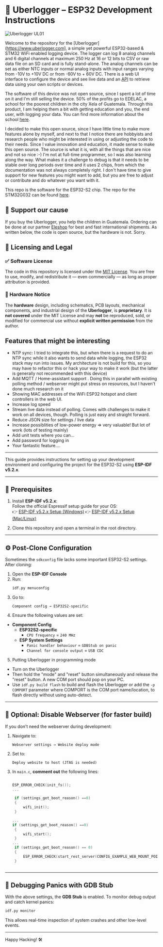 # 🧠 Uberlogger – ESP32 Development Instructions

![Uberlogger UL01](https://github.com/user-attachments/assets/0152f741-67ca-4d7e-8d23-f9b1f567e315)

Welcome to the  repository for the [Uberlogger](https://www.uberlogger.com], a simple yet powerful ESP32-based & STM32 WiFi enabled logging device. The logger can log 8 analog channels and 6 digital channels at maximum 250 Hz at 16 or 12 bits to CSV or raw data file on an SD card and is fully stand-alone. The analog channels can be set as either NTC inputs or normal analog inputs with input ranges varying from -10V to +10V DC or from -60V to + 60V DC. There is a web UI interface to configure the device and see live data and an [API](https://docs.uberlogger.com/api) to retrieve data using your own scripts or devices.

The software of this device was not open source, since I spent a lot of time on it and I'm still selling the device. 50% of the profits go to EDELAC, a school for the poorest children in the city Xela of Guatemala. Through this product, I am helping them a bit with getting education and you, the end user, with logging your data. You can find more information about the school [here](https://edelac.org/). 

I decided to make this open source, since I have little time to make more features alone by myself, and next to that I notice there are hobbyists and research people who might be interested in using or adjusting the code to their needs. Since I value innovation and education, it made sense to make this open source. The source is what it is, with all the things that are nice and not so nice :-) I'm not at full-time programmer, so I was also learning along the way. What makes it a challenge to debug is that it needs to be stable over long periods over time and it uses 2 chips, from which the documentation was not always completely right. I don't have time to give support for new features you might want to add, but you are free to adjust or contribute and do whatever you want with it. 

This repo is the software for the ESP32-S2 chip. The repo for the STM32G032 can be found [here](https://github.com/paulusTecnion/uberlogger-stm32). 

## 💖 Support our cause

If you buy the Uberlogger, you help the children in Guatemala. Ordering can be done at our partner [Eleshop](https://eleshop.eu/uberloggerul01.html) for best and fast international shipments. As written below, the code is open source, but the hardware is not. Sorry. 

## 📄 Licensing and Legal

### ✅ Software License

The code in this repository is licensed under the [MIT License](LICENSE). You are free to use, modify, and redistribute it — even commercially — as long as proper attribution is provided.

### 🚫 Hardware Notice

The **hardware** design, including schematics, PCB layouts, mechanical components, and industrial design of the **Uberlogger**, is **proprietary**. It is **not covered** under the MIT License and may **not** be reproduced, sold, or modified for commercial use without **explicit written permission** from the author. 

## Features that might be interesting

- NTP sync: I tried to integrate this, but when there is a request to do an NTP sync while it also wants to send data while logging, the ESP32 stack may run into issues. My architecture is not build for this, so you may have to refactor this or hack your way to make it work (but the latter is generally not recommended with this device)
- Add MQTT / Home-assistant support . Doing this in parallel with existing polling method / webserver might put stress on resources, but I haven't done much research on it
- Showing MAC addresses of the WiFi ESP32 hotspot and client controllers in the web UI.
- Increase log speed
- Stream live data instead of polling. Comes with challenges to make it work on all devices, though. Polling is just easy and straight forward.
- Reduce JSON size for settings / live data
- Increase possiblities of low-power energy => very valuable! But lot of work (lots of testing mainly)
- Add unit tests where you can...
- Add password for logging in
- Your fantastic feature....


---

This guide provides instructions for setting up your development environment and configuring the project for the ESP32-S2 using **ESP-IDF v5.2.x**.

---

## 🚀 Prerequisites

1. Install **ESP-IDF v5.2.x**:  
   Follow the official Espressif setup guide for your OS:  
   👉 [ESP-IDF v5.2.x Setup (Windows)](https://docs.espressif.com/projects/esp-idf/en/release-v5.2/esp32/get-started/windows-setup.html)
   👉 [ESP-IDF v5.2.x Setup (Mac/Linux)](https://docs.espressif.com/projects/esp-idf/en/release-v5.2/esp32/get-started/linux-macos-setup.html)

3. Clone this repository and open a terminal in the root directory.

---

## ⚙️ Post-Clone Configuration

Sometimes the `sdkconfig` file lacks some important ESP32-S2 settings. After cloning:

1. Open the **ESP-IDF Console**
2. Run:
   ```bash
   idf.py menuconfig
   ```
3. Go to:
   ```
   Component config → ESP32S2-specific
   ```
4. Ensure the following values are set:

- **Component Config**
  - **ESP32S2-specific**
    - `CPU frequency` = `240 MHz`
  - **ESP System Settings**
    - `Panic handler behaviour` = `GDBStub on panic`
    - `Channel for console output` = `USB CDC`
5. Putting Uberlogger in programming mode

 - Turn on the Uberlogger
 - Then hold the "mode" and "reset" button simultaneously and release the "reset" button. A new COM port should pop on your PC.
 - Use ```idf.py build flash``` to build and flash the Uberlogger or add the ```-p COMPORT``` parameter where COMPORT is the COM port name/location, to flash directly without using auto-detect.
---



## 🧪 Optional: Disable Webserver (for faster build)

If you don't need the webserver during development:

1. Navigate to:
   ```
   Webserver settings → Website deploy mode
   ```
2. Set to:

   ```
   Deploy website to host (JTAG is needed)
   ```

3. In `main.c`, **comment out** the following lines:
   ```c
  
   ESP_ERROR_CHECK(init_fs());
   ...
   
    if (settings_get_boot_reason() ==0)
    {
        wifi_init();
    }

   ...
   if (settings_get_boot_reason() ==0)
    {
        wifi_start();
    }
   ...
    if (settings_get_boot_reason() == 0)
    {
        ESP_ERROR_CHECK(start_rest_server(CONFIG_EXAMPLE_WEB_MOUNT_POINT));
    }
  
   ```

---

## 🐞 Debugging Panics with GDB Stub

With the above settings, the **GDB Stub** is enabled. To monitor debug output and catch kernel panics:

```bash
idf.py monitor
```

This allows real-time inspection of system crashes and other low-level events.

---



Happy Hacking! 🛠️
